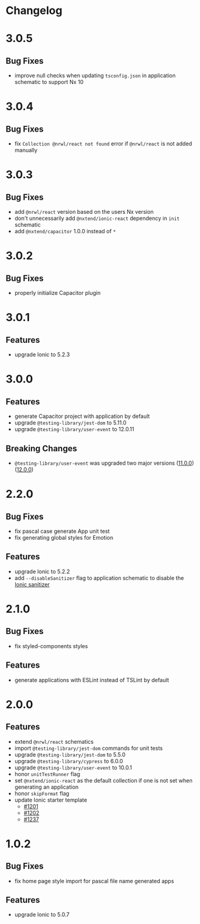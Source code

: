 # Changelog

# 3.0.5

## Bug Fixes

- improve null checks when updating `tsconfig.json` in application schematic to support Nx 10

# 3.0.4

## Bug Fixes

- fix `Collection @nrwl/react not found` error if `@nrwl/react` is not added manually

# 3.0.3

## Bug Fixes

- add `@nrwl/react` version based on the users Nx version
- don't unnecessarily add `@nxtend/ionic-react` dependency in `init` schematic
- add `@nxtend/capacitor` 1.0.0 instead of `*`

# 3.0.2

## Bug Fixes

- properly initialize Capacitor plugin

# 3.0.1

## Features

- upgrade Ionic to 5.2.3

# 3.0.0

## Features

- generate Capacitor project with application by default
- upgrade `@testing-library/jest-dom` to 5.11.0
- upgrade `@testing-library/user-event` to 12.0.11

## Breaking Changes

- `@testing-library/user-event` was upgraded two major versions ([11.0.0](https://github.com/testing-library/user-event/releases/tag/v12.0.0)) ([12.0.0](https://github.com/testing-library/user-event/releases/tag/v12.0.0))

# 2.2.0

## Bug Fixes

- fix pascal case generate App unit test
- fix generating global styles for Emotion

## Features

- upgrade Ionic to 5.2.2
- add `--disableSanitizer` flag to application schematic to disable the [Ionic sanitizer](https://ionicframework.com/docs/techniques/security#sanitizing-user-input)

# 2.1.0

## Bug Fixes

- fix styled-components styles

## Features

- generate applications with ESLint instead of TSLint by default

# 2.0.0

## Features

- extend `@nrwl/react` schematics
- import `@testing-library/jest-dom` commands for unit tests
- upgrade `@testing-library/jest-dom` to 5.5.0
- upgrade `@testing-library/cypress` to 6.0.0
- upgrade `@testing-library/user-event` to 10.0.1
- honor `unitTestRunner` flag
- set `@nxtend/ionic-react` as the default collection if one is not set when generating an application
- honor `skipFormat` flag
- update Ionic starter template
  - [#1201](https://github.com/ionic-team/starters/pull/1201)
  - [#1202](https://github.com/ionic-team/starters/pull/1202)
  - [#1237](https://github.com/ionic-team/starters/pull/1237)

# 1.0.2

## Bug Fixes

- fix home page style import for pascal file name generated apps

## Features

- upgrade Ionic to 5.0.7
